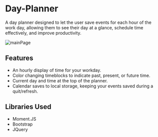 # Day-Planner
A day planner designed to let the user save events for each hour of the work day, allowing them to see their day at a glance, schedule time effectively, and improve productivity.  


![mainPage](https://i.imgur.com/GcrakMu.png)

## Features

* An hourly display of time for your workday.
* Color changing timeblocks to indicate past, present, or future time.
* Current day and time at the top of the planner.
* Calendar saves to local storage, keeping your events saved during a quit/refresh.

## Libraries Used

* Moment.JS
* Bootstrap
* JQuery

